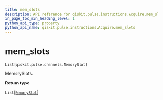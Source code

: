```yaml
---
title: mem_slots
description: API reference for qiskit.pulse.instructions.Acquire.mem_slots
in_page_toc_min_heading_level: 1
python_api_type: property
python_api_name: qiskit.pulse.instructions.Acquire.mem_slots
---
```


# mem\_slots

<span id="qiskit.pulse.instructions.Acquire.mem_slots" />

`List[qiskit.pulse.channels.MemorySlot]`

MemorySlots.

**Return type**

`List`\[[`MemorySlot`](qiskit.pulse.channels#qiskit.pulse.channels.MemorySlot "qiskit.pulse.channels.MemorySlot")]


